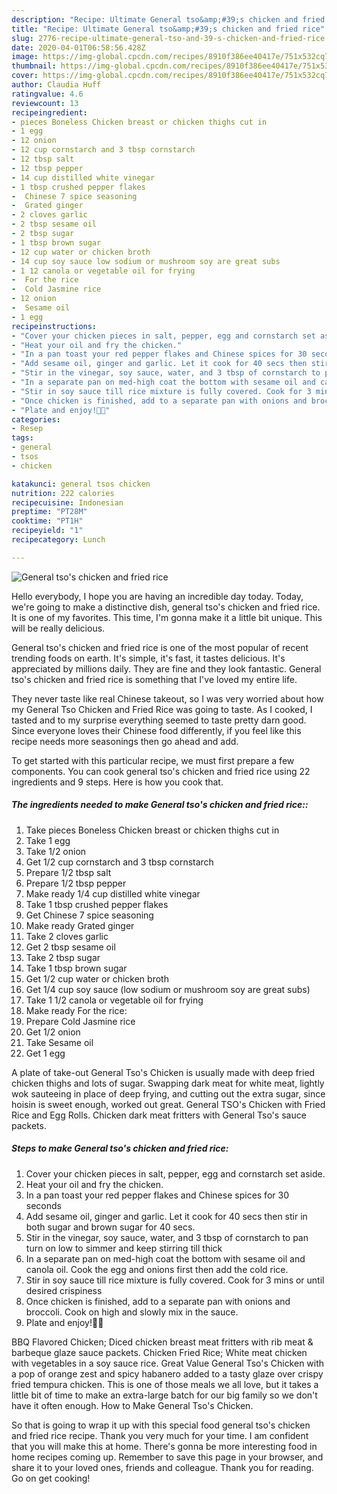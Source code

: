 ```yaml
---
description: "Recipe: Ultimate General tso&amp;#39;s chicken and fried rice"
title: "Recipe: Ultimate General tso&amp;#39;s chicken and fried rice"
slug: 2776-recipe-ultimate-general-tso-and-39-s-chicken-and-fried-rice
date: 2020-04-01T06:58:56.428Z
image: https://img-global.cpcdn.com/recipes/8910f386ee40417e/751x532cq70/general-tsos-chicken-and-fried-rice-recipe-main-photo.jpg
thumbnail: https://img-global.cpcdn.com/recipes/8910f386ee40417e/751x532cq70/general-tsos-chicken-and-fried-rice-recipe-main-photo.jpg
cover: https://img-global.cpcdn.com/recipes/8910f386ee40417e/751x532cq70/general-tsos-chicken-and-fried-rice-recipe-main-photo.jpg
author: Claudia Huff
ratingvalue: 4.6
reviewcount: 13
recipeingredient:
- pieces Boneless Chicken breast or chicken thighs cut in
- 1 egg
- 12 onion
- 12 cup cornstarch and 3 tbsp cornstarch
- 12 tbsp salt
- 12 tbsp pepper
- 14 cup distilled white vinegar
- 1 tbsp crushed pepper flakes
-  Chinese 7 spice seasoning
-  Grated ginger
- 2 cloves garlic
- 2 tbsp sesame oil
- 2 tbsp sugar
- 1 tbsp brown sugar
- 12 cup water or chicken broth
- 14 cup soy sauce low sodium or mushroom soy are great subs
- 1 12 canola or vegetable oil for frying
-  For the rice
-  Cold Jasmine rice
- 12 onion
-  Sesame oil
- 1 egg
recipeinstructions:
- "Cover your chicken pieces in salt, pepper, egg and cornstarch set aside."
- "Heat your oil and fry the chicken."
- "In a pan toast your red pepper flakes and Chinese spices for 30 seconds"
- "Add sesame oil, ginger and garlic. Let it cook for 40 secs then stir in both sugar and brown sugar for 40 secs."
- "Stir in the vinegar, soy sauce, water, and 3 tbsp of cornstarch to pan turn on low to simmer and keep stirring till thick"
- "In a separate pan on med-high coat the bottom with sesame oil and canola oil. Cook the egg and onions first then add the cold rice."
- "Stir in soy sauce till rice mixture is fully covered. Cook for 3 mins or until desired crispiness"
- "Once chicken is finished, add to a separate pan with onions and broccoli. Cook on high and slowly mix in the sauce."
- "Plate and enjoy!🤗🤗"
categories:
- Resep
tags:
- general
- tsos
- chicken

katakunci: general tsos chicken
nutrition: 222 calories
recipecuisine: Indonesian
preptime: "PT28M"
cooktime: "PT1H"
recipeyield: "1"
recipecategory: Lunch

---
```



![General tso&#39;s chicken and fried rice](https://img-global.cpcdn.com/recipes/8910f386ee40417e/751x532cq70/general-tsos-chicken-and-fried-rice-recipe-main-photo.jpg)

Hello everybody, I hope you are having an incredible day today. Today, we're going to make a distinctive dish, general tso&#39;s chicken and fried rice. It is one of my favorites. This time, I'm gonna make it a little bit unique. This will be really delicious.

General tso&#39;s chicken and fried rice is one of the most popular of recent trending foods on earth. It's simple, it's fast, it tastes delicious. It's appreciated by millions daily. They are fine and they look fantastic. General tso&#39;s chicken and fried rice is something that I've loved my entire life.

They never taste like real Chinese takeout, so I was very worried about how my General Tso Chicken and Fried Rice was going to taste. As I cooked, I tasted and to my surprise everything seemed to taste pretty darn good. Since everyone loves their Chinese food differently, if you feel like this recipe needs more seasonings then go ahead and add.


To get started with this particular recipe, we must first prepare a few components. You can cook general tso&#39;s chicken and fried rice using 22 ingredients and 9 steps. Here is how you cook that.

##### The ingredients needed to make General tso&#39;s chicken and fried rice::

1. Take pieces Boneless Chicken breast or chicken thighs cut in
1. Take 1 egg
1. Take 1/2 onion
1. Get 1/2 cup cornstarch and 3 tbsp cornstarch
1. Prepare 1/2 tbsp salt
1. Prepare 1/2 tbsp pepper
1. Make ready 1/4 cup distilled white vinegar
1. Take 1 tbsp crushed pepper flakes
1. Get  Chinese 7 spice seasoning
1. Make ready  Grated ginger
1. Take 2 cloves garlic
1. Get 2 tbsp sesame oil
1. Take 2 tbsp sugar
1. Take 1 tbsp brown sugar
1. Get 1/2 cup water or chicken broth
1. Get 1/4 cup soy sauce (low sodium or mushroom soy are great subs)
1. Take 1 1/2 canola or vegetable oil for frying
1. Make ready  For the rice:
1. Prepare  Cold Jasmine rice
1. Get 1/2 onion
1. Take  Sesame oil
1. Get 1 egg


A plate of take-out General Tso&#39;s Chicken is usually made with deep fried chicken thighs and lots of sugar. Swapping dark meat for white meat, lightly wok sauteeing in place of deep frying, and cutting out the extra sugar, since hoisin is sweet enough, worked out great. General TSO&#39;s Chicken with Fried Rice and Egg Rolls. Chicken dark meat fritters with General Tso&#39;s sauce packets. 

##### Steps to make General tso&#39;s chicken and fried rice:

1. Cover your chicken pieces in salt, pepper, egg and cornstarch set aside.
1. Heat your oil and fry the chicken.
1. In a pan toast your red pepper flakes and Chinese spices for 30 seconds
1. Add sesame oil, ginger and garlic. Let it cook for 40 secs then stir in both sugar and brown sugar for 40 secs.
1. Stir in the vinegar, soy sauce, water, and 3 tbsp of cornstarch to pan turn on low to simmer and keep stirring till thick
1. In a separate pan on med-high coat the bottom with sesame oil and canola oil. Cook the egg and onions first then add the cold rice.
1. Stir in soy sauce till rice mixture is fully covered. Cook for 3 mins or until desired crispiness
1. Once chicken is finished, add to a separate pan with onions and broccoli. Cook on high and slowly mix in the sauce.
1. Plate and enjoy!🤗🤗


BBQ Flavored Chicken; Diced chicken breast meat fritters with rib meat &amp; barbeque glaze sauce packets. Chicken Fried Rice; White meat chicken with vegetables in a soy sauce rice. Great Value General Tso&#39;s Chicken with a pop of orange zest and spicy habanero added to a tasty glaze over crispy fried tempura chicken. This is one of those meals we all love, but it takes a little bit of time to make an extra-large batch for our big family so we don&#39;t have it often enough. How to Make General Tso&#39;s Chicken. 

So that is going to wrap it up with this special food general tso&#39;s chicken and fried rice recipe. Thank you very much for your time. I am confident that you will make this at home. There's gonna be more interesting food in home recipes coming up. Remember to save this page in your browser, and share it to your loved ones, friends and colleague. Thank you for reading. Go on get cooking!
